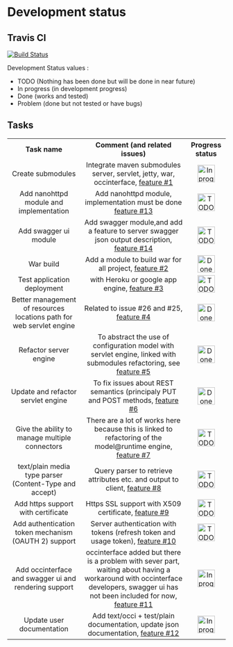 # Development status
## Travis CI
[![Build Status](https://travis-ci.org/occiware/MartServer.svg?branch=master)](https://travis-ci.org/occiware/MartServer)

Development Status values :
* TODO (Nothing has been done but will be done in near future)
* In progress (in development progress)
* Done (works and tested)
* Problem (done but not tested or have bugs)

## Tasks
<table>
    <th>Task name</th>
    <th>Comment (and related issues)</th>
    <th>Progress status</th>
    <tr>
        <td align="center">Create submodules</td>
        <td align="center">Integrate maven submodules server, servlet, jetty, war, occinterface, <a href="https://github.com/occiware/MartServer/issues/27">feature #1</a></td>
        <td align="center"><img src="https://raw.github.com/occiware/MartServer/master/doc/inprogress.png" alt="In progress" height="40" width="auto" /></td>
    </tr>
    <tr>
        <td align="center">Add nanohttpd module and implementation</td>
        <td align="center">Add nanohttpd module, implementation must be done <a href="https://github.com/occiware/MartServer/issues/35">feature #13</a></td>
        <td align="center"><img src="https://raw.github.com/occiware/MartServer/master/doc/todo.png" alt="TODO" height="40" width="auto" /></td>
    </tr>
    <tr>
        <td align="center">Add swagger ui module</td>
        <td align="center">Add swagger module,and add a feature to server swagger json output description, <a href="https://github.com/occiware/MartServer/issues/34">feature #14</a></td>
        <td align="center"><img src="https://raw.github.com/occiware/MartServer/master/doc/todo.png" alt="TODO" height="40" width="auto" /></td>
    </tr>
    <tr>
        <td align="center">War build</td>
        <td align="center">Add a module to build war for all project, <a href="https://github.com/occiware/MartServer/issues/28">feature #2</a></td>
        <td align="center"><img src="https://raw.github.com/occiware/MartServer/master/doc/done.png" alt="Done" height="40" width="auto" /></td>
    </tr>
    <tr>
        <td align="center">Test application deployment</td>
        <td align="center">with Heroku or google app engine, <a href="https://github.com/occiware/MartServer/issues/28">feature #3</a></td>
        <td align="center"><img src="https://raw.github.com/occiware/MartServer/master/doc/todo.png" alt="TODO" height="40" width="auto" /></td>
    </tr>
    <tr>
        <td align="center">Better management of resources locations path for web servlet engine</td>
        <td align="center">Related to issue #26 and #25, <a href="https://github.com/occiware/MartServer/issues/26">feature #4</a></td>
        <td align="center"><img src="https://raw.github.com/occiware/MartServer/master/doc/done.png" alt="Done" height="40" width="auto" /></td>
    </tr>
    <tr>
        <td align="center">Refactor server engine</td>
        <td align="center">To abstract the use of configuration model with servlet engine, linked with submodules refactoring, see <a href="https://github.com/occiware/MartServer/issues/27">feature #5</a></td>
        <td align="center"><img src="https://raw.github.com/occiware/MartServer/master/doc/done.png" alt="Done" height="40" width="auto" /></td>
        </tr>
    <tr>
        <td align="center">Update and refactor servlet engine</td>
        <td align="center">To fix issues about REST semantics (principaly PUT and POST methods, <a href="https://github.com/occiware/MartServer/issues/12">feature #6</a></td>
        <td align="center"><img src="https://raw.github.com/occiware/MartServer/master/doc/done.png" alt="Done" height="40" width="auto" /></td>
    </tr>
    <tr>
            <td align="center">Give the ability to manage multiple connectors</td>
            <td align="center">There are a lot of works here because this is linked to refactoring of the model@runtime engine, <a href="https://github.com/occiware/MartServer/issues/16">feature #7</a></td>
            <td align="center"><img src="https://raw.github.com/occiware/MartServer/master/doc/todo.png" alt="TODO" height="40" width="auto" /></td>
        </tr>
    <tr>
        <td align="center">text/plain media type parser (Content-Type and accept)</td>
        <td align="center">Query parser to retrieve attributes etc. and output to client, <a href="https://github.com/occiware/MartServer/issues/7">feature #8</a></td>
        <td align="center"><img src="https://raw.github.com/occiware/MartServer/master/doc/todo.png" alt="TODO" height="40" width="auto" /></td>
    </tr>
    <tr>
        <td align="center">Add https support with certificate</td>
        <td align="center">Https SSL support with X509 certificate, <a href="https://github.com/occiware/MartServer/issues/9">feature #9</a></td>
        <td align="center"><img src="https://raw.github.com/occiware/MartServer/master/doc/todo.png" alt="TODO" height="40" width="auto" /></td>
    </tr>
    <tr>
        <td align="center">Add authentication token mechanism (OAUTH 2) support</td>
        <td align="center">Server authentication with tokens (refresh token and usage token), <a href="https://github.com/occiware/MartServer/issues/9">feature #10</a></td>
        <td align="center"><img src="https://raw.github.com/occiware/MartServer/master/doc/todo.png" alt="TODO" height="40" width="auto" /></td>
    </tr>
    <tr>
        <td align="center">Add occinterface and swagger ui and rendering support</td>
        <td align="center">occinterface added but there is a problem with sever part, waiting about having a workaround with occinterface developers, swagger ui has not been included for now, <a href="https://github.com/occiware/MartServer/issues/11">feature #11</a></td>
        <td align="center"><img src="https://raw.github.com/occiware/MartServer/master/doc/inprogress.png" alt="In progress" height="40" width="auto" /></td>
    </tr>
    <tr>
         <td align="center">Update user documentation</td>
         <td align="center">Add text/occi + test/plain documentation, update json documentation, <a href="https://github.com/occiware/MartServer/issues/33">feature #12</a></td>
         <td align="center"><img src="https://raw.github.com/occiware/MartServer/master/doc/inprogress.png" alt="In progress" height="40" width="auto" /></td>
    </tr>
    
</table>